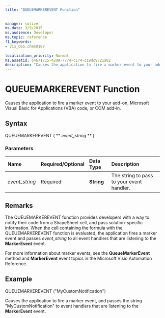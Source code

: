```yaml
---
title: "QUEUEMARKEREVENT Function"
 
 
manager: soliver
ms.date: 3/9/2015
ms.audience: Developer
ms.topic: reference
f1_keywords:
- Vis_DSS.chm60107
 
localization_priority: Normal
ms.assetid: b4671715-4209-7774-c174-c19dc9721a02
description: "Causes the application to fire a marker event to your add-on, Microsoft Visual Basic for Applications (VBA) code, or COM add-in."
---
```


# QUEUEMARKEREVENT Function

Causes the application to fire a marker event to your add-on, Microsoft Visual Basic for Applications (VBA) code, or COM add-in. 
  
## Syntax

QUEUEMARKEREVENT ( ** *event_string* ** ) 
  
### Parameters

|**Name**|**Required/Optional**|**Data Type**|**Description**|
|:-----|:-----|:-----|:-----|
| _event_string_ <br/> |Required  <br/> |**String** <br/> | The string to pass to your event handler.  <br/> |
   
## Remarks

The QUEUEMARKEREVENT function provides developers with a way to notify their code from a ShapeSheet cell, and pass solution-specific information. When the cell containing the formula with the QUEUEMARKEREVENT function is evaluated, the application fires a marker event and passes  _event_string_ to all event handlers that are listening to the **MarkerEvent** event. 
  
For more information about marker events, see the **QueueMarkerEvent** method and **MarkerEvent** event topics in the Microsoft Visio Automation Reference. 
  
## Example

QUEUEMARKEREVENT ("MyCustomNotification") 
  
Causes the application to fire a marker event, and passes the string "MyCustomNotification" to event handlers that are listening to the **MarkerEvent** event. 
  

